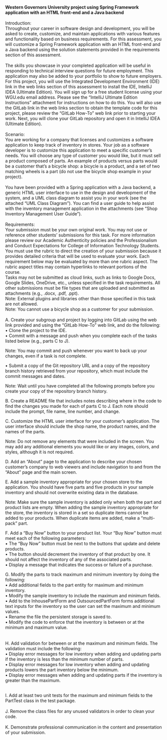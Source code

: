 <b>Western Governors University project using Spring Framework application with an HTML front-end and a Java backend</b>
</br>
</br>
Introduction:</br>
Throughout your career in software design and development, you will be asked to create, customize, and maintain applications with various features and functionality based on business requirements. For this assessment, you will customize a Spring Framework application with an HTML front-end and a Java backend using the solution statements provided in the requirements section of this assessment.</br>
</br>
The skills you showcase in your completed application will be useful in responding to technical interview questions for future employment. This application may also be added to your portfolio to show to future employers.
</br>
For this project, you will use the Integrated Development Environment (IDE) link in the web links section of this assessment to install the IDE, IntelliJ IDEA (Ultimate Edition). You will sign up for a free student license using your WGU.edu email address. Please see the “IntelliJ Ultimate Edition Instructions” attachment for instructions on how to do this. You will also use the GitLab link in the web links section to obtain the template code for this project, please review the “GitLab How-To” web link prior to starting your work. Next, you will clone your GitLab repository and open it in IntelliJ IDEA (Ultimate Edition).
</br>
</br>
Scenario:</br>
You are working for a company that licenses and customizes a software application to keep track of inventory in stores. Your job as a software developer is to customize this application to meet a specific customer’s needs. You will choose any type of customer you would like, but it must sell a product composed of parts. An example of products versus parts would be a customer that’s a bicycle shop: a bicycle is a product, and a set of two matching wheels is a part (do not use the bicycle shop example in your project).
</br>
</br>
You have been provided with a Spring application with a Java backend, a generic HTML user interface to use in the design and development of the system, and a UML class diagram to assist you in your work (see the attached “UML Class Diagram”). You can find a user guide to help assist with the inventory management application in the attachments (see “Shop Inventory Management User Guide”).
</br>
</br>
Requirements:</br>
Your submission must be your own original work. You may not use or reference other students’ submissions for this task. For more information please review our Academic Authenticity policies and the Professionalism and Conduct Expectations for College of Information Technology Students.
</br>
You must use the rubric to direct the creation of your submission because it provides detailed criteria that will be used to evaluate your work. Each requirement below may be evaluated by more than one rubric aspect. The rubric aspect titles may contain hyperlinks to relevant portions of the course.
</br>
Tasks may not be submitted as cloud links, such as links to Google Docs, Google Slides, OneDrive, etc., unless specified in the task requirements. All other submissions must be file types that are uploaded and submitted as attachments (e.g., .docx, .pdf, .ppt).
</br>
Note: External plugins and libraries other than those specified in this task are not allowed.
</br>
Note: You cannot use a bicycle shop as a customer for your submission.
</br>
</br>
A.  Create your subgroup and project by logging into GitLab using the web link provided and using the “GitLab How-To” web link, and do the following:
</br>
•  Clone the project to the IDE.
</br>
•  Commit with a message and push when you complete each of the tasks listed below (e.g., parts C to J).
</br>

Note: You may commit and push whenever you want to back up your changes, even if a task is not complete.
</br>

•  Submit a copy of the Git repository URL and a copy of the repository branch history retrieved from your repository, which must include the commit messages and dates.
</br>

Note: Wait until you have completed all the following prompts before you create your copy of the repository branch history.
</br>

B.  Create a README file that includes notes describing where in the code to find the changes you made for each of parts C to J. Each note should include the prompt, file name, line number, and change.
</br>

C.  Customize the HTML user interface for your customer’s application. The user interface should include the shop name, the product names, and the names of the parts.
</br>

Note: Do not remove any elements that were included in the screen. You may add any additional elements you would like or any images, colors, and styles, although it is not required.
</br>

D.  Add an “About” page to the application to describe your chosen customer’s company to web viewers and include navigation to and from the “About” page and the main screen.
</br>

E.  Add a sample inventory appropriate for your chosen store to the application. You should have five parts and five products in your sample inventory and should not overwrite existing data in the database.
</br>

Note: Make sure the sample inventory is added only when both the part and product lists are empty. When adding the sample inventory appropriate for the store, the inventory is stored in a set so duplicate items cannot be added to your products. When duplicate items are added, make a “multi-pack” part.
</br>

F.  Add a “Buy Now” button to your product list. Your “Buy Now” button must meet each of the following parameters:</br>
•  The “Buy Now” button must be next to the buttons that update and delete products.</br>
•  The button should decrement the inventory of that product by one. It should not affect the inventory of any of the associated parts.</br>
•  Display a message that indicates the success or failure of a purchase.</br>


G.  Modify the parts to track maximum and minimum inventory by doing the following:</br>
•  Add additional fields to the part entity for maximum and minimum inventory.</br>
•  Modify the sample inventory to include the maximum and minimum fields.</br>
•  Add to the InhousePartForm and OutsourcedPartForm forms additional text inputs for the inventory so the user can set the maximum and minimum values.</br>
•  Rename the file the persistent storage is saved to.</br>
•  Modify the code to enforce that the inventory is between or at the minimum and maximum value.</br>
</br>
</br>
H.  Add validation for between or at the maximum and minimum fields. The validation must include the following:</br>
•  Display error messages for low inventory when adding and updating parts if the inventory is less than the minimum number of parts.</br>
•  Display error messages for low inventory when adding and updating products lowers the part inventory below the minimum.</br>
•  Display error messages when adding and updating parts if the inventory is greater than the maximum.</br>

</br>
I.  Add at least two unit tests for the maximum and minimum fields to the PartTest class in the test package.
</br>
</br>
J.  Remove the class files for any unused validators in order to clean your code.
</br>
</br>
K.  Demonstrate professional communication in the content and presentation of your submission.</br>
</br>
